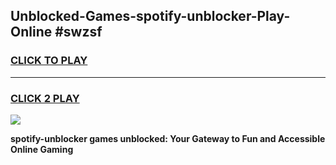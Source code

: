 
## Unblocked-Games-spotify-unblocker-Play-Online #swzsf
<h3>
<a href="https://news.freeplayer.one?title=spotify-unblocker&ref=3">CLICK TO PLAY</a></h3>
<hr>

<h3>
<a href="https://news.freeplayer.one?title=spotify-unblocker&ref=3">CLICK 2 PLAY</a>
  
</h3>

<a href="https://news.freeplayer.one?title=spotify-unblocker&ref=3"><img src="https://clearcache.store/games.png"></a>


**spotify-unblocker games unblocked: Your Gateway to Fun and Accessible Online Gaming**
